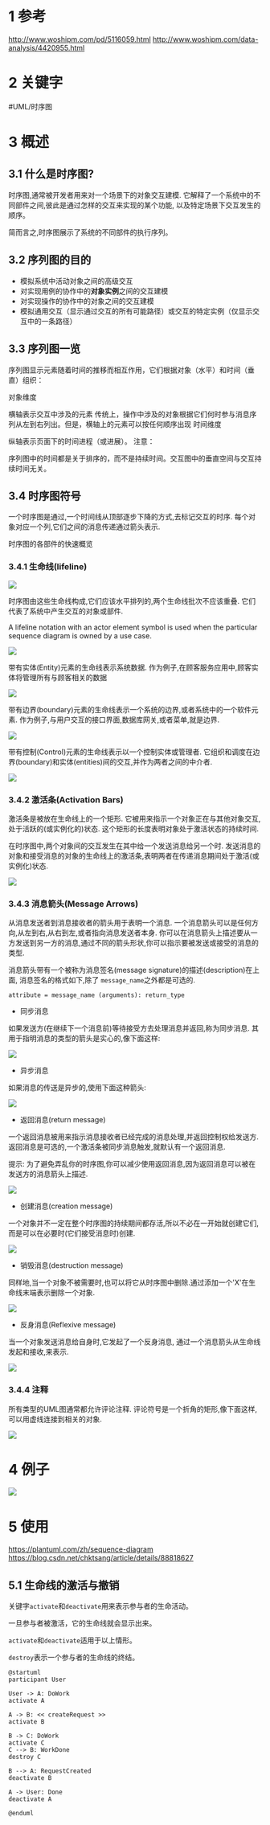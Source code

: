 # 1 参考
http://www.woshipm.com/pd/5116059.html
http://www.woshipm.com/data-analysis/4420955.html


# 2 关键字
#UML/时序图

# 3 概述

## 3.1 什么是时序图?
时序图,通常被开发者用来对一个场景下的对象交互建模. 它解释了一个系统中的不同部件之间,彼此是通过怎样的交互来实现的某个功能, 以及特定场景下交互发生的顺序。

简而言之,时序图展示了系统的不同部件的执行序列。

## 3.2 序列图的目的
-   模拟系统中活动对象之间的高级交互
-   对实现用例的协作中的**对象实例**之间的交互建模
-   对实现操作的协作中的对象之间的交互建模
-   模拟通用交互（显示通过交互的所有可能路径）或交互的特定实例（仅显示交互中的一条路径）

## 3.3 序列图一览
序列图显示元素随着时间的推移而相互作用，它们根据对象（水平）和时间（垂直）组织：

对象维度

横轴表示交互中涉及的元素
传统上，操作中涉及的对象根据它们何时参与消息序列从左到右列出。但是，横轴上的元素可以按任何顺序出现
时间维度

纵轴表示页面下的时间进程（或进展）。
注意：

序列图中的时间都是关于排序的，而不是持续时间。交互图中的垂直空间与交互持续时间无关。

## 3.4 时序图符号
一个时序图是通过,一个时间线从顶部逐步下降的方式,去标记交互的时序. 每个对象对应一个列,它们之间的消息传递通过箭头表示.

时序图的各部件的快速概览

### 3.4.1 生命线(lifeline)

![](http://wupan.dns.army:5000/wupan/Typora-Picgo-Gitee/raw/branch/master/img/202205260828337.jpg)

时序图由这些生命线构成,它们应该水平排列的,两个生命线批次不应该重叠. 它们代表了系统中产生交互的对象或部件.

A lifeline notation with an actor element symbol is used when the particular sequence diagram is owned by a use case.

![](http://wupan.dns.army:5000/wupan/Typora-Picgo-Gitee/raw/branch/master/img/202205260828164.jpg)

带有实体(Entity)元素的生命线表示系统数据. 作为例子,在顾客服务应用中,顾客实体将管理所有与顾客相关的数据

![](http://wupan.dns.army:5000/wupan/Typora-Picgo-Gitee/raw/branch/master/img/202205260828510.png)

带有边界(boundary)元素的生命线表示一个系统的边界,或者系统中的一个软件元素. 作为例子,与用户交互的接口界面,数据库网关,或者菜单,就是边界.

![](http://wupan.dns.army:5000/wupan/Typora-Picgo-Gitee/raw/branch/master/img/202205260828356.png)

带有控制(Control)元素的生命线表示以一个控制实体或管理者. 它组织和调度在边界(boundary)和实体(entities)间的交互,并作为两者之间的中介者.

![](http://wupan.dns.army:5000/wupan/Typora-Picgo-Gitee/raw/branch/master/img/202205260829980.png)

### 3.4.2 激活条(Activation Bars)

激活条是被放在生命线上的一个矩形. 它被用来指示一个对象正在与其他对象交互,处于活跃的(或实例化的)状态. 这个矩形的长度表明对象处于激活状态的持续时间.

在时序图中,两个对象间的交互发生在其中给一个发送消息给另一个时. 发送消息的对象和接受消息的对象的生命线上的激活条,表明两者在传递消息期间处于激活(或实例化)状态.

![](http://wupan.dns.army:5000/wupan/Typora-Picgo-Gitee/raw/branch/master/img/202205260829183.jpg)

### 3.4.3 消息箭头(Message Arrows)

从消息发送者到消息接收者的箭头用于表明一个消息. 一个消息箭头可以是任何方向,从左到右,从右到左,或者指向消息发送者本身. 你可以在消息箭头上描述要从一方发送到另一方的消息,通过不同的箭头形状,你可以指示要被发送或接受的消息的类型.

消息箭头带有一个被称为消息签名(message signature)的描述(description)在上面, 消息签名的格式如下,除了 `message_name`之外都是可选的.

```text
attribute = message_name (arguments): return_type
```

-   同步消息

如果发送方(在继续下一个消息前)等待接受方去处理消息并返回,称为同步消息. 其用于指明消息的类型的箭头是实心的,像下面这样:

![](http://wupan.dns.army:5000/wupan/Typora-Picgo-Gitee/raw/branch/master/img/202205260829701.jpg)

-   异步消息

如果消息的传送是异步的,使用下面这种箭头:

![](http://wupan.dns.army:5000/wupan/Typora-Picgo-Gitee/raw/branch/master/img/202205260829387.jpg)

-   返回消息(return message)

一个返回消息被用来指示消息接收者已经完成的消息处理,并返回控制权给发送方. 返回消息是可选的,一个激活条被同步消息触发,就默认有一个返回消息.

提示: 为了避免弄乱你的时序图,你可以减少使用返回消息,因为返回消息可以被在发送方的消息箭头上描述.

![](http://wupan.dns.army:5000/wupan/Typora-Picgo-Gitee/raw/branch/master/img/202205260829203.jpg)

-   创建消息(creation message)

一个对象并不一定在整个时序图的持续期间都存活,所以不必在一开始就创建它们,而是可以在必要时(它们接受消息时)创建.

![](http://wupan.dns.army:5000/wupan/Typora-Picgo-Gitee/raw/branch/master/img/202205260830274.jpg)

-   销毁消息(destruction message)

同样地,当一个对象不被需要时,也可以将它从时序图中删除.通过添加一个'X'在生命线末端表示删除一个对象.

![](http://wupan.dns.army:5000/wupan/Typora-Picgo-Gitee/raw/branch/master/img/202205260830811.jpg)

-   反身消息(Reflexive message)

当一个对象发送消息给自身时,它发起了一个反身消息, 通过一个消息箭头从生命线发起和接收,来表示.

![](http://wupan.dns.army:5000/wupan/Typora-Picgo-Gitee/raw/branch/master/img/202205260830766.jpg)

### 3.4.4 注释

所有类型的UML图通常都允许评论注释. 评论符号是一个折角的矩形,像下面这样,可以用虚线连接到相关的对象.

![](http://wupan.dns.army:5000/wupan/Typora-Picgo-Gitee/raw/branch/master/img/202205260830999.jpg)

# 4 例子
![](http://wupan.dns.army:5000/wupan/Typora-Picgo-Gitee/raw/branch/master/img/202205260807215.png)


# 5 使用
https://plantuml.com/zh/sequence-diagram
https://blog.csdn.net/chktsang/article/details/88818627
## 5.1 生命线的激活与撤销
关键字`activate`和`deactivate`用来表示参与者的生命活动。

一旦参与者被激活，它的生命线就会显示出来。

`activate`和`deactivate`适用于以上情形。

`destroy`表示一个参与者的生命线的终结。

```plantuml
@startuml
participant User

User -> A: DoWork
activate A

A -> B: << createRequest >>
activate B

B -> C: DoWork
activate C
C --> B: WorkDone
destroy C

B --> A: RequestCreated
deactivate B

A -> User: Done
deactivate A

@enduml

```
